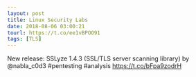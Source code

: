 ```yaml
---
layout: post
title: Linux Security Labs
date: 2018-08-06 03:00:21
tourl: https://t.co/ee1vBPOO91
tags: [TLS]
---
```

New release: SSLyze 1.4.3 (SSL/TLS server scanning library) by @nabla_c0d3 #pentesting #analysis https://t.co/bFpa9zodrH